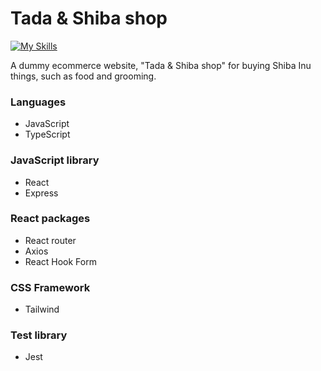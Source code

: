 # Tada & Shiba shop

[![My Skills](https://skillicons.dev/icons?i=js,ts,react,tailwind,nodejs,express&perline=10)](https://skillicons.dev)

A dummy ecommerce website, "Tada & Shiba shop" for buying Shiba Inu things, such as food and grooming.

### Languages
- JavaScript 
- TypeScript

### JavaScript library
- React
- Express

### React packages
- React router
- Axios
- React Hook Form

### CSS Framework
- Tailwind

### Test library
- Jest

